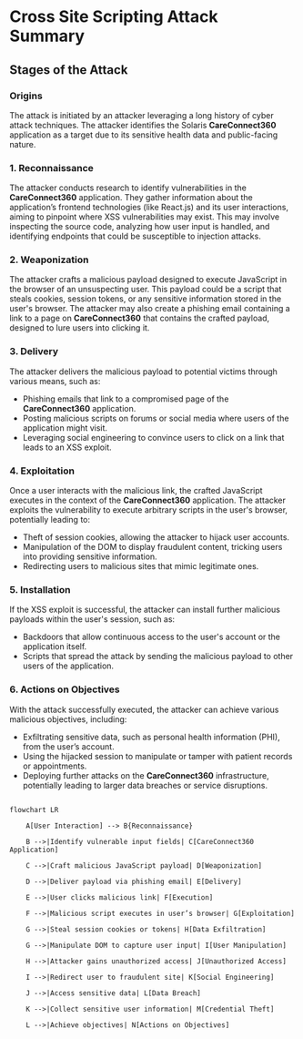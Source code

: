 # Cross Site Scripting Attack Summary

## Stages of the Attack

### Origins

The attack is initiated by an attacker leveraging a long history of cyber attack techniques. The attacker identifies the Solaris **CareConnect360** application as a target due to its sensitive health data and public-facing nature.

### 1. Reconnaissance
The attacker conducts research to identify vulnerabilities in the **CareConnect360** application. They gather information about the application’s frontend technologies (like React.js) and its user interactions, aiming to pinpoint where XSS vulnerabilities may exist. This may involve inspecting the source code, analyzing how user input is handled, and identifying endpoints that could be susceptible to injection attacks.

### 2. Weaponization
The attacker crafts a malicious payload designed to execute JavaScript in the browser of an unsuspecting user. This payload could be a script that steals cookies, session tokens, or any sensitive information stored in the user's browser. The attacker may also create a phishing email containing a link to a page on **CareConnect360** that contains the crafted payload, designed to lure users into clicking it.

### 3. Delivery
The attacker delivers the malicious payload to potential victims through various means, such as:
- Phishing emails that link to a compromised page of the **CareConnect360** application.
- Posting malicious scripts on forums or social media where users of the application might visit.
- Leveraging social engineering to convince users to click on a link that leads to an XSS exploit.

### 4. Exploitation
Once a user interacts with the malicious link, the crafted JavaScript executes in the context of the **CareConnect360** application. The attacker exploits the vulnerability to execute arbitrary scripts in the user's browser, potentially leading to:
- Theft of session cookies, allowing the attacker to hijack user accounts.
- Manipulation of the DOM to display fraudulent content, tricking users into providing sensitive information.
- Redirecting users to malicious sites that mimic legitimate ones.

### 5. Installation
If the XSS exploit is successful, the attacker can install further malicious payloads within the user's session, such as:
- Backdoors that allow continuous access to the user's account or the application itself.
- Scripts that spread the attack by sending the malicious payload to other users of the application.

### 6. Actions on Objectives
With the attack successfully executed, the attacker can achieve various malicious objectives, including:
- Exfiltrating sensitive data, such as personal health information (PHI), from the user’s account.
- Using the hijacked session to manipulate or tamper with patient records or appointments.
- Deploying further attacks on the **CareConnect360** infrastructure, potentially leading to larger data breaches or service disruptions.

```mermaid

flowchart LR

    A[User Interaction] --> B{Reconnaissance}
    
    B -->|Identify vulnerable input fields| C[CareConnect360 Application]

    C -->|Craft malicious JavaScript payload| D[Weaponization]

    D -->|Deliver payload via phishing email| E[Delivery]

    E -->|User clicks malicious link| F[Execution]

    F -->|Malicious script executes in user’s browser| G[Exploitation]

    G -->|Steal session cookies or tokens| H[Data Exfiltration]

    G -->|Manipulate DOM to capture user input| I[User Manipulation]

    H -->|Attacker gains unauthorized access| J[Unauthorized Access]

    I -->|Redirect user to fraudulent site| K[Social Engineering]

    J -->|Access sensitive data| L[Data Breach]

    K -->|Collect sensitive user information| M[Credential Theft]

    L -->|Achieve objectives| N[Actions on Objectives]

